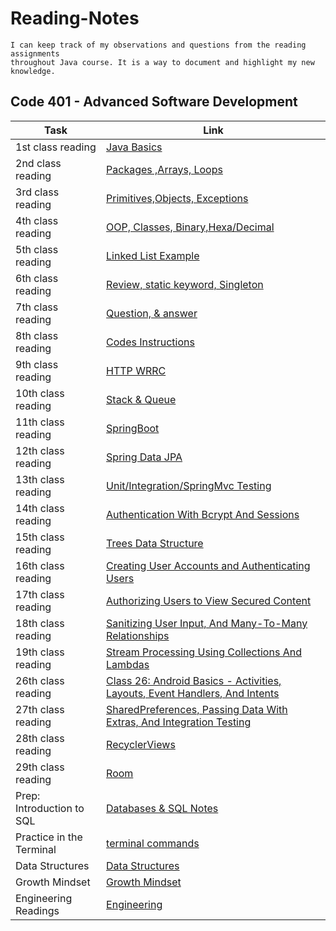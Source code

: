 # Reading-Notes

```
I can keep track of my observations and questions from the reading assignments
throughout Java course. It is a way to document and highlight my new knowledge.
```

## Code 401 - Advanced Software Development

| Task                      | Link                                                                                       |
|---------------------------|--------------------------------------------------------------------------------------------|
| 1st class reading         | [Java Basics](Class-01.md)                                                                 |
| 2nd class reading         | [Packages ,Arrays, Loops](Class-02.md)                                                     |
| 3rd class reading         | [Primitives,Objects, Exceptions](Class-03.md)                                              |
| 4th class reading         | [OOP, Classes, Binary,Hexa/Decimal](Class-04.md)                                           |
| 5th class reading         | [Linked List Example](Class-05.md)                                                         |
| 6th class reading         | [Review, static keyword, Singleton](Class-06.md)                                           |
| 7th class reading         | [Question, & answer](Class-07.md)                                                          |
| 8th class reading         | [Codes Instructions](Class-08.md)                                                          |
| 9th class reading         | [HTTP WRRC](Class-09.md)                                                                   |
| 10th class reading        | [Stack & Queue](Class-10.md)                                                               |
| 11th class reading        | [SpringBoot ](Class-11.md)                                                                 |
| 12th class reading        | [Spring Data JPA ](Class-12.md)                                                            |
| 13th class reading        | [Unit/Integration/SpringMvc Testing ](Class-13.md)                                         |
| 14th class reading        | [Authentication With Bcrypt And Sessions ](Class-14.md)                                    |
| 15th class reading        | [Trees Data Structure ](Class-15.md)                                                       |
| 16th class reading        | [Creating User Accounts and Authenticating Users](Class-16.md)                             |
| 17th class reading        | [Authorizing Users to View Secured Content](Class-17.md)                                   |
| 18th class reading        | [Sanitizing User Input, And Many-To-Many Relationships](Class-18.md)                       |
| 19th class reading        | [Stream Processing Using Collections And Lambdas](Class-19.md)                             |
| 26th class reading        | [Class 26: Android Basics - Activities, Layouts, Event Handlers, And Intents](Class-26.md) |
| 27th class reading        | [SharedPreferences, Passing Data With Extras, And Integration Testing](Class-27.md)        |
| 28th class reading        | [RecyclerViews](Class-28.md)                                                               |
| 29th class reading        | [Room](Class-29.md)                                                                        |
| Prep: Introduction to SQL | [Databases & SQL Notes](sql-notes.md)                                                      |
| Practice in the Terminal  | [terminal commands](terminal.md)                                                           |
| Data Structures           | [Data Structures](Data-Structures.md)                                                      |
| Growth Mindset            | [Growth Mindset](Growth-Mindset.md)                                                        |
| Engineering Readings      | [Engineering](Engineering.md)                                                              |

